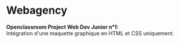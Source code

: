 # Webagency
__**Openclassroom Project Web Dev Junior n°1:**__<br>
Intégration d'une maquette graphique en HTML et CSS uniquement.
